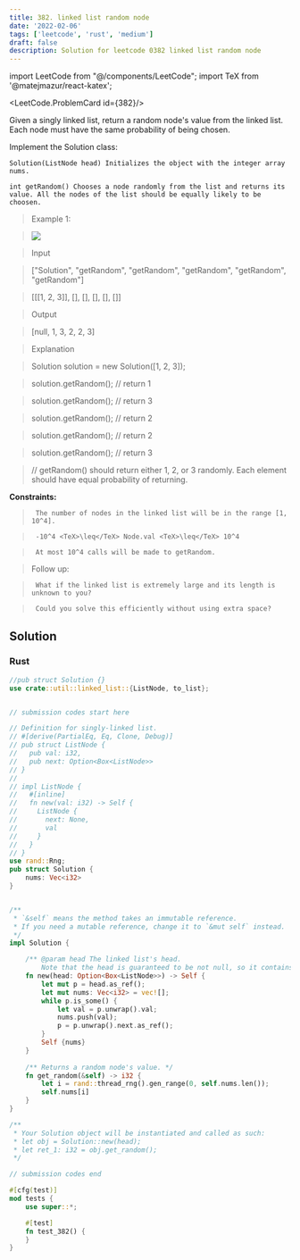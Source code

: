 ```yaml
---
title: 382. linked list random node
date: '2022-02-06'
tags: ['leetcode', 'rust', 'medium']
draft: false
description: Solution for leetcode 0382 linked list random node
---
```

import LeetCode from "@/components/LeetCode";
import TeX from '@matejmazur/react-katex';

<LeetCode.ProblemCard id={382}/>
 

  Given a singly linked list, return a random node's value from the linked list. Each node must have the same probability of being chosen.

  Implement the Solution class:

  

  	Solution(ListNode head) Initializes the object with the integer array nums.

  	int getRandom() Chooses a node randomly from the list and returns its value. All the nodes of the list should be equally likely to be choosen.

  

   

 >   Example 1:

 >   ![](https://assets.leetcode.com/uploads/2021/03/16/getrand-linked-list.jpg)

 >   Input

 >   ["Solution", "getRandom", "getRandom", "getRandom", "getRandom", "getRandom"]

 >   [[[1, 2, 3]], [], [], [], [], []]

 >   Output

 >   [null, 1, 3, 2, 2, 3]

 >   Explanation

 >   Solution solution <TeX>=</TeX> new Solution([1, 2, 3]);

 >   solution.getRandom(); // return 1

 >   solution.getRandom(); // return 3

 >   solution.getRandom(); // return 2

 >   solution.getRandom(); // return 2

 >   solution.getRandom(); // return 3

 >   // getRandom() should return either 1, 2, or 3 randomly. Each element should have equal probability of returning.

  

   

  **Constraints:**

  

 >   	The number of nodes in the linked list will be in the range [1, 10^4].

 >   	-10^4 <TeX>\leq</TeX> Node.val <TeX>\leq</TeX> 10^4

 >   	At most 10^4 calls will be made to getRandom.

  

   

 >   Follow up:

  

 >   	What if the linked list is extremely large and its length is unknown to you?

 >   	Could you solve this efficiently without using extra space?


## Solution
### Rust
```rust
//pub struct Solution {}
use crate::util::linked_list::{ListNode, to_list};


// submission codes start here

// Definition for singly-linked list.
// #[derive(PartialEq, Eq, Clone, Debug)]
// pub struct ListNode {
//   pub val: i32,
//   pub next: Option<Box<ListNode>>
// }
// 
// impl ListNode {
//   #[inline]
//   fn new(val: i32) -> Self {
//     ListNode {
//       next: None,
//       val
//     }
//   }
// }
use rand::Rng;
pub struct Solution {
    nums: Vec<i32>
}


/** 
 * `&self` means the method takes an immutable reference.
 * If you need a mutable reference, change it to `&mut self` instead.
 */
impl Solution {

    /** @param head The linked list's head.
        Note that the head is guaranteed to be not null, so it contains at least one node. */
    fn new(head: Option<Box<ListNode>>) -> Self {
        let mut p = head.as_ref();
        let mut nums: Vec<i32> = vec![];
        while p.is_some() {
            let val = p.unwrap().val;
            nums.push(val);
            p = p.unwrap().next.as_ref();
        }
        Self {nums}
    }
    
    /** Returns a random node's value. */
    fn get_random(&self) -> i32 {
        let i = rand::thread_rng().gen_range(0, self.nums.len());
        self.nums[i]
    }
}

/**
 * Your Solution object will be instantiated and called as such:
 * let obj = Solution::new(head);
 * let ret_1: i32 = obj.get_random();
 */

// submission codes end

#[cfg(test)]
mod tests {
    use super::*;

    #[test]
    fn test_382() {
    }
}

```
